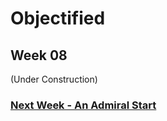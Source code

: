 # Objectified 

## Week 08

(Under Construction)


### <a href='https://bridieotoole.github.io/codewords/week_09/'> Next Week - An Admiral Start </a>
